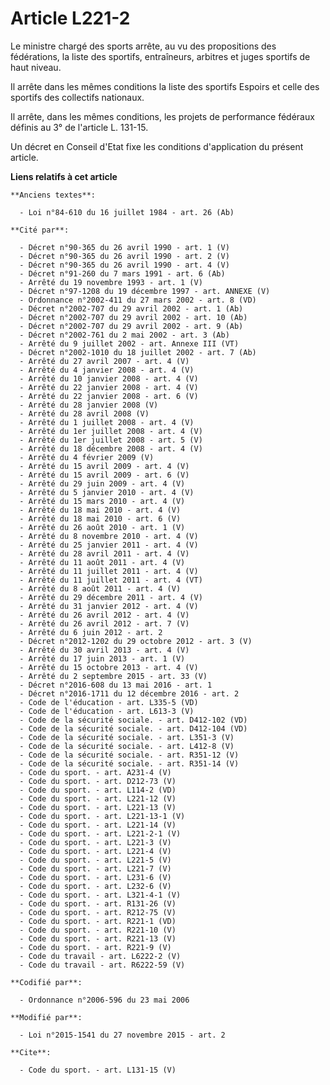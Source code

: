 # Article L221-2

Le ministre chargé des sports arrête, au vu des propositions des fédérations, la liste des sportifs, entraîneurs, arbitres et
juges sportifs de haut niveau. 

Il arrête dans les mêmes conditions la liste des sportifs Espoirs et celle des sportifs des collectifs nationaux. 

Il arrête, dans les mêmes conditions, les projets de performance fédéraux définis au 3° de l'article L. 131-15. 

Un décret en Conseil d'Etat fixe les conditions d'application du présent article.

**Liens relatifs à cet article**

	**Anciens textes**:

	  - Loi n°84-610 du 16 juillet 1984 - art. 26 (Ab)

	**Cité par**:

	  - Décret n°90-365 du 26 avril 1990 - art. 1 (V)
	  - Décret n°90-365 du 26 avril 1990 - art. 2 (V)
	  - Décret n°90-365 du 26 avril 1990 - art. 4 (V)
	  - Décret n°91-260 du 7 mars 1991 - art. 6 (Ab)
	  - Arrêté du 19 novembre 1993 - art. 1 (V)
	  - Décret n°97-1208 du 19 décembre 1997 - art. ANNEXE (V)
	  - Ordonnance n°2002-411 du 27 mars 2002 - art. 8 (VD)
	  - Décret n°2002-707 du 29 avril 2002 - art. 1 (Ab)
	  - Décret n°2002-707 du 29 avril 2002 - art. 10 (Ab)
	  - Décret n°2002-707 du 29 avril 2002 - art. 9 (Ab)
	  - Décret n°2002-761 du 2 mai 2002 - art. 3 (Ab)
	  - Arrêté du 9 juillet 2002 - art. Annexe III (VT)
	  - Décret n°2002-1010 du 18 juillet 2002 - art. 7 (Ab)
	  - Arrêté du 27 avril 2007 - art. 4 (V)
	  - Arrêté du 4 janvier 2008 - art. 4 (V)
	  - Arrêté du 10 janvier 2008 - art. 4 (V)
	  - Arrêté du 22 janvier 2008 - art. 4 (V)
	  - Arrêté du 22 janvier 2008 - art. 6 (V)
	  - Arrêté du 28 janvier 2008 (V)
	  - Arrêté du 28 avril 2008 (V)
	  - Arrêté du 1 juillet 2008 - art. 4 (V)
	  - Arrêté du 1er juillet 2008 - art. 4 (V)
	  - Arrêté du 1er juillet 2008 - art. 5 (V)
	  - Arrêté du 18 décembre 2008 - art. 4 (V)
	  - Arrêté du 4 février 2009 (V)
	  - Arrêté du 15 avril 2009 - art. 4 (V)
	  - Arrêté du 15 avril 2009 - art. 6 (V)
	  - Arrêté du 29 juin 2009 - art. 4 (V)
	  - Arrêté du 5 janvier 2010 - art. 4 (V)
	  - Arrêté du 15 mars 2010 - art. 4 (V)
	  - Arrêté du 18 mai 2010 - art. 4 (V)
	  - Arrêté du 18 mai 2010 - art. 6 (V)
	  - Arrêté du 26 août 2010 - art. 1 (V)
	  - Arrêté du 8 novembre 2010 - art. 4 (V)
	  - Arrêté du 25 janvier 2011 - art. 4 (V)
	  - Arrêté du 28 avril 2011 - art. 4 (V)
	  - Arrêté du 11 août 2011 - art. 4 (V)
	  - Arrêté du 11 juillet 2011 - art. 4 (V)
	  - Arrêté du 11 juillet 2011 - art. 4 (VT)
	  - Arrêté du 8 août 2011 - art. 4 (V)
	  - Arrêté du 29 décembre 2011 - art. 4 (V)
	  - Arrêté du 31 janvier 2012 - art. 4 (V)
	  - Arrêté du 26 avril 2012 - art. 4 (V)
	  - Arrêté du 26 avril 2012 - art. 7 (V)
	  - Arrêté du 6 juin 2012 - art. 2
	  - Décret n°2012-1202 du 29 octobre 2012 - art. 3 (V)
	  - Arrêté du 30 avril 2013 - art. 4 (V)
	  - Arrêté du 17 juin 2013 - art. 1 (V)
	  - Arrêté du 15 octobre 2013 - art. 4 (V)
	  - Arrêté du 2 septembre 2015 - art. 33 (V)
	  - Décret n°2016-608 du 13 mai 2016 - art. 1
	  - Décret n°2016-1711 du 12 décembre 2016 - art. 2
	  - Code de l'éducation - art. L335-5 (VD)
	  - Code de l'éducation - art. L613-3 (V)
	  - Code de la sécurité sociale. - art. D412-102 (VD)
	  - Code de la sécurité sociale. - art. D412-104 (VD)
	  - Code de la sécurité sociale. - art. L351-3 (V)
	  - Code de la sécurité sociale. - art. L412-8 (V)
	  - Code de la sécurité sociale. - art. R351-12 (V)
	  - Code de la sécurité sociale. - art. R351-14 (V)
	  - Code du sport. - art. A231-4 (V)
	  - Code du sport. - art. D212-73 (V)
	  - Code du sport. - art. L114-2 (VD)
	  - Code du sport. - art. L221-12 (V)
	  - Code du sport. - art. L221-13 (V)
	  - Code du sport. - art. L221-13-1 (V)
	  - Code du sport. - art. L221-14 (V)
	  - Code du sport. - art. L221-2-1 (V)
	  - Code du sport. - art. L221-3 (V)
	  - Code du sport. - art. L221-4 (V)
	  - Code du sport. - art. L221-5 (V)
	  - Code du sport. - art. L221-7 (V)
	  - Code du sport. - art. L231-6 (V)
	  - Code du sport. - art. L232-6 (V)
	  - Code du sport. - art. L321-4-1 (V)
	  - Code du sport. - art. R131-26 (V)
	  - Code du sport. - art. R212-75 (V)
	  - Code du sport. - art. R221-1 (VD)
	  - Code du sport. - art. R221-10 (V)
	  - Code du sport. - art. R221-13 (V)
	  - Code du sport. - art. R221-9 (V)
	  - Code du travail - art. L6222-2 (V)
	  - Code du travail - art. R6222-59 (V)

	**Codifié par**:

	  - Ordonnance n°2006-596 du 23 mai 2006

	**Modifié par**:

	  - Loi n°2015-1541 du 27 novembre 2015 - art. 2

	**Cite**:

	  - Code du sport. - art. L131-15 (V)
